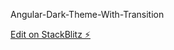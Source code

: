 Angular-Dark-Theme-With-Transition

[Edit on StackBlitz ⚡️](https://stackblitz.com/edit/angular-dark-theme-9fyuz3)
